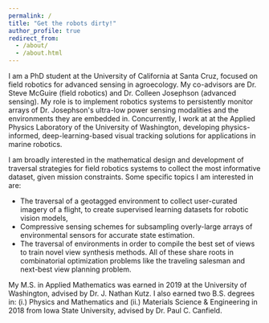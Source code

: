 ```yaml
---
permalink: /
title: "Get the robots dirty!"
author_profile: true
redirect_from:
  - /about/
  - /about.html
---
```


I am a PhD student at the University of California at Santa Cruz, focused on field robotics for advanced sensing in agroecology.
My co-advisors are Dr. Steve McGuire (field robotics) and Dr. Colleen Josephson (advanced sensing).
My role is to implement robotics systems to persistently monitor arrays of Dr. Josephson's ultra-low power sensing modalities and the environments they are embedded in.
Concurrently, I work at at the Applied Physics Laboratory of the University of Washington,
developing physics-informed, deep-learning-based visual tracking solutions for applications in marine robotics.

I am broadly interested in the mathematical design and development of traversal strategies for field robotics systems to collect the most informative dataset, given mission constraints.
Some specific topics I am interested in are:
+ The traversal of a geotagged environment to collect user-curated imagery of a flight, to create supervised learning datasets for robotic vision models,
+ Compressive sensing schemes for subsampling overly-large arrays of environmental sensors for accurate state estimation.
+ The traversal of environments in order to compile the best set of views to train novel view synthesis methods.
All of these share roots in combinatorial optimization problems like the traveling salesman and next-best view planning problem.

My M.S. in Applied Mathematics was earned in 2019 at the University of Washington, advised by Dr. J. Nathan Kutz.
I also earned two B.S. degrees in: (i.) Physics and Mathematics and (ii.) Materials Science & Engineering in 2018 from Iowa State University, advised by Dr. Paul C. Canfield.
